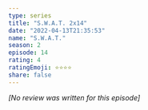 ```yaml
---
type: series
title: "S.W.A.T. 2x14"
date: "2022-04-13T21:35:53"
name: "S.W.A.T."
season: 2
episode: 14
rating: 4
ratingEmoji: ⭐️⭐️⭐️⭐️
share: false
---
```


_[No review was written for this episode]_
